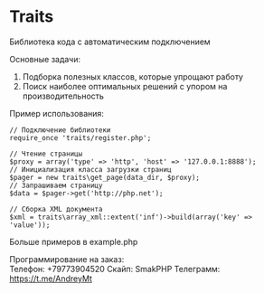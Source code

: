 # Traits

Библиотека кода с автоматическим подключением

Основные задачи:
1. Подборка полезных классов, которые упрощают работу
2. Поиск наиболее оптимальных решений с упором на производительность

Пример использования:

    // Подключение библиотеки
    require_once 'traits/register.php';
    
    // Чтение страницы
    $proxy = array('type' => 'http', 'host' => '127.0.0.1:8888');
    // Инициализация класса загрузки страниц
    $pager = new traits\get_page(data_dir, $proxy);
    // Запрашиваем страницу
    $data = $pager->get('http://php.net');
    
    // Сборка XML документа
    $xml = traits\array_xml::extent('inf')->build(array('key' => 'value'));
    
Больше примеров в example.php

Программирование на заказ:  
Телефон: +79773904520 Скайп: SmakPHP
Телеграмм: https://t.me/AndreyMt
